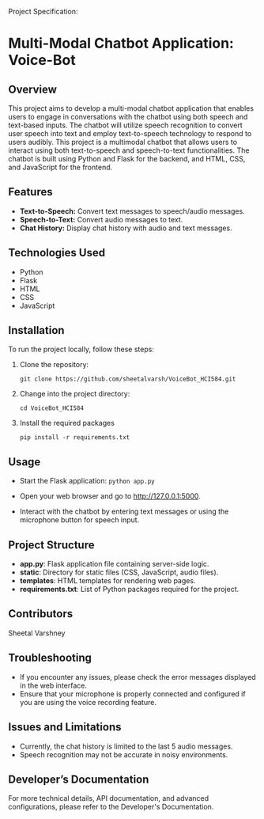 
Project Specification: 
# Multi-Modal Chatbot Application: Voice-Bot

## Overview
This project aims to develop a multi-modal chatbot application that enables users to engage in conversations with the chatbot using both speech and text-based inputs. The chatbot will utilize speech recognition to convert user speech into text and employ text-to-speech technology to respond to users audibly.
This project is a multimodal chatbot that allows users to interact using both text-to-speech and speech-to-text functionalities. The chatbot is built using Python and Flask for the backend, and HTML, CSS, and JavaScript for the frontend.

## Features

- **Text-to-Speech:** Convert text messages to speech/audio messages.
- **Speech-to-Text:** Convert audio messages to text.
- **Chat History:** Display chat history with audio and text messages.

## Technologies Used

- Python
- Flask
- HTML
- CSS
- JavaScript

## Installation

To run the project locally, follow these steps:
1.	Clone the repository:

    ``` git clone https://github.com/sheetalvarsh/VoiceBot_HCI584.git ```

2.	Change into the project directory:

    ``` cd VoiceBot_HCI584 ```

3.	Install the required packages

    ``` pip install -r requirements.txt ```


##  Usage

*	Start the Flask application:
    ``` python app.py ```
    
*	Open your web browser and go to http://127.0.0.1:5000.
*	Interact with the chatbot by entering text messages or using the microphone button for speech input.

## Project Structure
*   **app.py**: Flask application file containing server-side logic.
*   **static**: Directory for static files (CSS, JavaScript, audio files).
*   **templates**: HTML templates for rendering web pages.
*   **requirements.txt**: List of Python packages required for the project.

## Contributors
Sheetal Varshney

## Troubleshooting
*	If you encounter any issues, please check the error messages displayed in the web interface.
*	Ensure that your microphone is properly connected and configured if you are using the voice recording feature.

## Issues and Limitations
*	Currently, the chat history is limited to the last 5 audio messages.
*	Speech recognition may not be accurate in noisy environments.

## Developer’s Documentation

For more technical details, API documentation, and advanced configurations, please refer to the Developer's Documentation.

